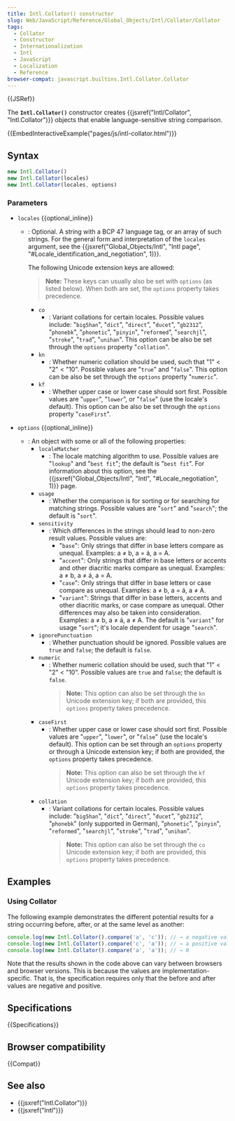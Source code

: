 ```yaml
---
title: Intl.Collator() constructor
slug: Web/JavaScript/Reference/Global_Objects/Intl/Collator/Collator
tags:
  - Collator
  - Constructor
  - Internationalization
  - Intl
  - JavaScript
  - Localization
  - Reference
browser-compat: javascript.builtins.Intl.Collator.Collator
---
```

{{JSRef}}

The **`Intl.Collator()`** constructor creates
{{jsxref("Intl/Collator", "Intl.Collator")}} objects that enable
language-sensitive string comparison.

{{EmbedInteractiveExample("pages/js/intl-collator.html")}}

<!-- The source for this interactive example is stored in a GitHub repository. If you'd like to contribute to the interactive examples project, please clone https://github.com/mdn/interactive-examples and send us a pull request. -->

## Syntax

```js
new Intl.Collator()
new Intl.Collator(locales)
new Intl.Collator(locales, options)
```

### Parameters

*   `locales` {{optional_inline}}

    *   : Optional. A string with a BCP 47 language tag, or an array of such
        strings. For the general form and interpretation of the `locales` argument,
        see the
        {{jsxref("Global_Objects/Intl", "Intl page",
			"#Locale_identification_and_negotiation", 1)}}.

        The following Unicode extension keys are allowed:

        > **Note:** These keys can usually also be set with `options` (as listed
        > below). When both are set, the `options` property takes precedence.

        *   `co`
            *   : Variant collations for certain locales. Possible values include:
                "`big5han`", "`dict`", "`direct`", "`ducet`", "`gb2312`", "`phonebk`",
                "`phonetic`", "`pinyin`", "`reformed`", "`searchjl`", "`stroke`",
                "`trad`", "`unihan`". This option can be also be set through the
                `options` property "`collation`".
        *   `kn`
            *   : Whether numeric collation should be used, such that "1" < "2" < "10".
                Possible values are "`true`" and "`false`". This option can be also be
                set through the `options` property "`numeric`".
        *   `kf`
            *   : Whether upper case or lower case should sort first. Possible values
                are "`upper`", "`lower`", or "`false`" (use the locale's default). This
                option can be also be set through the `options` property "`caseFirst`".

*   `options` {{optional_inline}}
    *   : An object with some or all of the following properties:
        *   `localeMatcher`
            *   : The locale matching algorithm to use. Possible values are "`lookup`"
                and "`best fit`"; the default is "`best fit`". For information about
                this option, see the
                {{jsxref("Global_Objects/Intl", "Intl", "#Locale_negotiation", 1)}}
                page.
        *   `usage`
            *   : Whether the comparison is for sorting or for searching for matching
                strings. Possible values are "`sort`" and "`search`"; the default is
                "`sort`".
        *   `sensitivity`
            *   : Which differences in the strings should lead to non-zero result
                values. Possible values are:
                *   "`base`": Only strings that differ in base letters compare as unequal.
                    Examples: a ≠ b, a = á, a = A.
                *   "`accent`": Only strings that differ in base letters or accents and
                    other diacritic marks compare as unequal. Examples: a ≠ b, a ≠ á, a =
                    A.
                *   "`case`": Only strings that differ in base letters or case compare as
                    unequal. Examples: a ≠ b, a = á, a ≠ A.
                *   "`variant`": Strings that differ in base letters, accents and other
                    diacritic marks, or case compare as unequal. Other differences may
                    also be taken into consideration. Examples: a ≠ b, a ≠ á, a ≠ A. The
                    default is "`variant`" for usage "`sort`"; it's locale dependent for
                    usage "`search`".
        *   `ignorePunctuation`
            *   : Whether punctuation should be ignored. Possible values are `true` and
                `false`; the default is `false`.
        *   `numeric`
            *   : Whether numeric collation should be used, such that "1" < "2" < "10".
                Possible values are `true` and `false`; the default is `false`.
                > **Note:** This option can also be set through the `kn` Unicode
                > extension key; if both are provided, this `options` property takes
                > precedence.
        *   `caseFirst`
            *   : Whether upper case or lower case should sort first. Possible values
                are "`upper`", "`lower`", or "`false`" (use the locale's default). This
                option can be set through an `options` property or through a Unicode
                extension key; if both are provided, the `options` property takes
                precedence.
                > **Note:** This option can also be set through the `kf` Unicode
                > extension key; if both are provided, this `options` property takes
                > precedence.
        *   `collation`
            *   : Variant collations for certain locales. Possible values include:
                "`big5han`", "`dict`", "`direct`", "`ducet`", "`gb2312`", "`phonebk`"
                (only supported in German), "`phonetic`", "`pinyin`", "`reformed`",
                "`searchjl`", "`stroke`", "`trad`", "`unihan`".
                > **Note:** This option can also be set through the `co` Unicode
                > extension key; if both are provided, this `options` property takes
                > precedence.

## Examples

### Using Collator

The following example demonstrates the different potential results for a string
occurring before, after, or at the same level as another:

```js
console.log(new Intl.Collator().compare('a', 'c')); // → a negative value
console.log(new Intl.Collator().compare('c', 'a')); // → a positive value
console.log(new Intl.Collator().compare('a', 'a')); // → 0
```

Note that the results shown in the code above can vary between browsers and
browser versions. This is because the values are implementation-specific. That
is, the specification requires only that the before and after values are
negative and positive.

## Specifications

{{Specifications}}

## Browser compatibility

{{Compat}}

## See also

*   {{jsxref("Intl.Collator")}}
*   {{jsxref("Intl")}}
